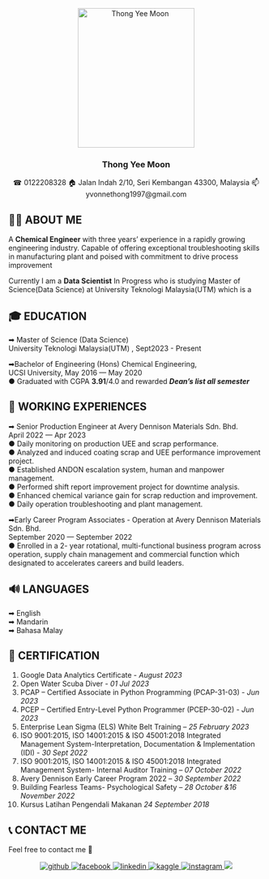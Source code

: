 <p align="center">
  <a href="https://github.com/drshahizan/BDM/blob/307741f4758ca0e8797e043e07965c50fe62c3af/portfolio/yeemoonthong/ProfiePic.jpg">
    <img src="https://github.com/drshahizan/BDM/blob/307741f4758ca0e8797e043e07965c50fe62c3af/portfolio/yeemoonthong/ProfiePic.jpg" alt="Thong Yee Moon" width=230 height=275>
  </a>

  <h3 align="center">Thong Yee Moon</h3>
<p align="center">
☎ 0122208328   
🏠 Jalan Indah 2/10, Seri Kembangan 43300, Malaysia
📫 yvonnethong1997@gmail.com

## 👩‍🎓 ABOUT ME
A **Chemical Engineer** with three years’ experience in a rapidly growing engineering industry. Capable of offering exceptional troubleshooting skills in manufacturing plant and poised with commitment to drive process improvement
</p>

Currently I am a **Data Scientist** In Progress who is studying Master of Science(Data Science) at University Teknologi Malaysia(UTM) which is a 

## 🎓 EDUCATION
➡ Master of Science (Data Science)
</br>
University Teknologi Malaysia(UTM) , Sept2023 - Present

</p> 

➡Bachelor of Engineering (Hons) Chemical Engineering, 
</br>
UCSI University, May 2016 — May 2020
</br>
    ●	    Graduated with CGPA **3.91**/4.0 and rewarded ***Dean’s list all semester***

## 🧰 WORKING EXPERIENCES
➡ Senior Production Engineer at Avery Dennison Materials Sdn. Bhd.
</br>
April 2022 — Apr 2023
</br>
●	Daily monitoring on production UEE and scrap performance. </br>
●	Analyzed and induced coating scrap and UEE performance improvement project.</br>
●	Established ANDON escalation system, human and manpower management.</br>
●	Performed shift report improvement project for downtime analysis.</br>
●	Enhanced chemical variance gain for scrap reduction and improvement.</br>
●	Daily operation troubleshooting and plant management.</br>
</p>
➡Early Career Program Associates - Operation at Avery Dennison Materials Sdn. Bhd.
</br>
September 2020 — September 2022
</br>
●	Enrolled in a 2- year rotational, multi-functional business program across operation, supply chain management and commercial function which designated to accelerates careers and build leaders.

## 🔊 LANGUAGES
➡ English </br>
➡ Mandarin </br>
➡ Bahasa Malay </br>

## 📜 CERTIFICATION
1. Google Data Analytics Certificate - *August 2023*
2. Open Water Scuba Diver - *01 Jul 2023*
3. PCAP – Certified Associate in Python Programming (PCAP-31-03)  - *Jun 2023*
4. PCEP – Certified Entry-Level Python Programmer (PCEP-30-02) - *Jun 2023*
1. Enterprise Lean Sigma (ELS) White Belt Training – *25 February 2023*
2. ISO 9001:2015, ISO 14001:2015 & ISO 45001:2018 Integrated Management System-Interpretation, Documentation & Implementation (IDI) - *30 Sept 2022*
3. ISO 9001:2015, ISO 14001:2015 & ISO 45001:2018 Integrated Management System- Internal Auditor Training – *07 October 2022*
4. Avery Dennison Early Career Program 2022 – *30 September 2022*
5. Building Fearless Teams- Psychological Safety – *28 October &16 November 2022*
6. Kursus Latihan Pengendali Makanan  *24 September 2018*

## 📞 CONTACT ME
Feel free to contact me 👋

<p align="center">
<a href="https://github.com/https://github.com/yeemoonthong" target="_blank">
<img src=https://img.shields.io/badge/github-%2324292e.svg?&style=for-the-badge&logo=github&logoColor=white alt=github style="margin-bottom: 5px;" />
</a>
<a href="https://www.facebook.com/https://www.facebook.com/yvonne.Thong/" target="_blank">
<img src=https://img.shields.io/badge/facebook-%232E87FB.svg?&style=for-the-badge&logo=facebook&logoColor=white alt=facebook style="margin-bottom: 5px;" />
</a>
<a href="https://linkedin.com/in/https://www.linkedin.com/in/thong-yee-moon-7ba20a165/" target="_blank">
<img src=https://img.shields.io/badge/linkedin-%231E77B5.svg?&style=for-the-badge&logo=linkedin&logoColor=white alt=linkedin style="margin-bottom: 5px;" />
</a>
<a href="https://www.kaggle.com/https://www.kaggle.com/thongyeemoon" target="_blank">
<img src=https://img.shields.io/badge/kaggle-%2344BAE8.svg?&style=for-the-badge&logo=kaggle&logoColor=white alt=kaggle style="margin-bottom: 5px;" />
</a>
<a href="https://instagram.com/https://www.instagram.com/yvonne_thong/" target="_blank">
<img src=https://img.shields.io/badge/instagram-%23000000.svg?&style=for-the-badge&logo=instagram&logoColor=white alt=instagram style="margin-bottom: 5px;" />
<a href="mailto:yvonnethong1997@gmail.com"><img src="https://img.shields.io/badge/yvonnethong1997@gmail.com-D14836?style=for-the-badge&logo=gmail&logoColor=white">




